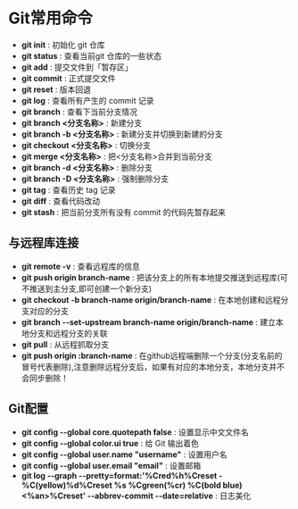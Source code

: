 # Git常用命令

* **git init** : 初始化 git 仓库
* **git status** : 查看当前git 仓库的一些状态
* **git add** : 提交文件到「暂存区」
* **git commit** : 正式提交文件
* **git reset** : 版本回退
* **git log** : 查看所有产生的 commit 记录
* **git branch** : 查看下当前分支情况
* **git branch <分支名称>** : 新建分支
* **git branch -b <分支名称>** : 新建分支并切换到新建的分支
* **git checkout <分支名称>** : 切换分支
* **git merge <分支名称>** : 把<分支名称>合并到当前分支
* **git branch -d <分支名称>** : 删除分支
* **git branch -D <分支名称>** : 强制删除分支
* **git tag** : 查看历史 tag 记录
* **git diff** : 查看代码改动
* **git stash** : 把当前分支所有没有 commit 的代码先暂存起来

## 与远程库连接

* **git remote -v** : 查看远程库的信息
* **git push origin branch-name** : 把该分支上的所有本地提交推送到远程库(可不推送到主分支,即可创建一个新分支)
* **git checkout -b branch-name origin/branch-name** : 在本地创建和远程分支对应的分支
* **git branch --set-upstream branch-name origin/branch-name** : 建立本地分支和远程分支的关联
* **git pull** : 从远程抓取分支
* **git push origin :branch-name** : 在github远程端删除一个分支(分支名前的冒号代表删除),注意删除远程分支后，如果有对应的本地分支，本地分支并不会同步删除！

## Git配置
* **git config --global core.quotepath false** : 设置显示中文文件名
* **git config --global color.ui true** : 给 Git 输出着色
* **git config --global user.name "username"** : 设置用户名
* **git config --global user.email "email"** : 设置邮箱
* **git log --graph --pretty=format:'%Cred%h%Creset -%C(yellow)%d%Creset %s %Cgreen(%cr) %C(bold blue)<%an>%Creset' --abbrev-commit --date=relative** : 日志美化 